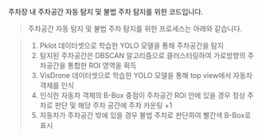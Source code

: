 주차장 내 주차공간 자동 탐지 및 불법 주차 탐지를 위한 코드입니다.

  > 주차공간 자동 탐지 및 불법 주차 탐지를 위한 프로세스는 아래와 같습니다.

  > 1. Pklot 데이터셋으로 학습한 YOLO 모델을 통해 주차공간을 탐지
>   2. 탐지된 주차공간은 DBSCAN 알고리즘으로 클러스터링하여 가로방향의 주차공간을 통합한 ROI 영역을 획득
>   3. VisDrone 데이터셋으로 학습한 YOLO 모델을 통해 top view에서 자동차 객체를 인식
>   4. 인식한 자동차 객체의 B-Box 중점이 주차공간 ROI 안에 있을 경우 정상 주차로 판단 및 해당 주차 공간에 주차 카운팅 +1
>   5. 자동차가 주차공간 밖에 있을 경우 불법 주차로 판단하여 빨간색 B-Box로 표시
